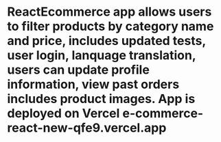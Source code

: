 # ReactEcommerce app allows users to filter products by category name and price, includes updated tests, user login, lanquage translation, users can update profile information, view past orders includes product images. App is deployed on Vercel e-commerce-react-new-qfe9.vercel.app
